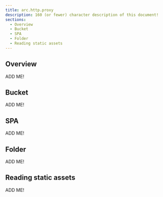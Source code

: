```yaml
---
title: arc.http.proxy
description: 160 (or fewer) character description of this document!
sections:
  - Overview
  - Bucket
  - SPA
  - Folder
  - Reading static assets
---
```


## Overview

ADD ME!


## Bucket

ADD ME!


## SPA

ADD ME!


## Folder

ADD ME!


## Reading static assets

ADD ME!


